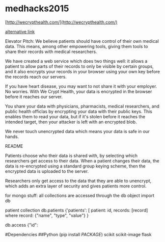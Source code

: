 # medhacks2015
[http://wecrypthealth.com/](http://wecrypthealth.com/)

[alternative link](http://disagree.io/)


Elevator Pitch:
We believe patients should have control of their own medical data.  This means,
among other empowering tools, giving them tools to share their records with 
medical researchers.

We have created a web service which does two things well: it allows a patient to
allow parts of their records to only be visible by certain groups, and it also
encrypts your records in your browser using your own key before the records
reach our servers.

If you have heart disease, you may want to not share it with your employer.  No
worries.  With We Crypt Health, your data is encrypted in the browser before it
reaches our server.

You share your data with physicians, pharmacists, medical researchers, and
public health officlas by encrypting your data with their public keys.  This
enables them to read your data, but if it's stolen before it reaches the
intended target, then your attacker is left with an encrypted blob.

We never touch unencrypted data which means your data is safe in our hands.


README

Patients choose who their data is shared with, by selecting which researchers
get access to their data.  When a patient changes their data, the data is
re-encrypted using a standard group keying scheme, then the encrypted data is
uploaded to the server.

Researchers only get access to the data that they are able to unencrypt, which
adds an extra layer of security and gives patients more control.

for mongo stuff:
all collections are accessed through the db object
import db

patient collection
db.patients
{'patients': [
    patient: id, records: [record]
    where record: {"name", "type", "value"}
}

db.access
{"id": 

#Dependencies
##Python
(pip install $PACKAGE$)
scikit
scikit-image
flask
